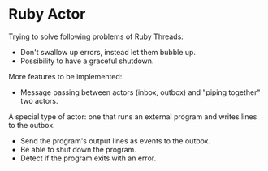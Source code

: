 # Ruby Actor

Trying to solve following problems of Ruby Threads:
  
  - Don't swallow up errors, instead let them bubble up.
  - Possibility to have a graceful shutdown.

More features to be implemented:

  - Message passing between actors (inbox, outbox) and "piping together" two actors.

A special type of actor: one that runs an external program and writes lines to the outbox.

  - Send the program's output lines as events to the outbox.
  - Be able to shut down the program.
  - Detect if the program exits with an error.
